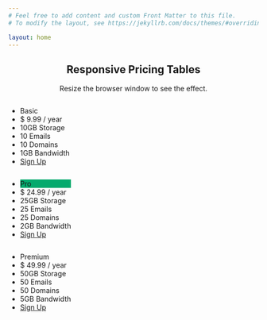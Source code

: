 ```yaml
---
# Feel free to add content and custom Front Matter to this file.
# To modify the layout, see https://jekyllrb.com/docs/themes/#overriding-theme-defaults

layout: home
---
```


<html>

<meta name="viewport" content="width=device-width, initial-scale=1.0">
<style>
#div1
* {
  box-sizing: border-box;
}

.columns {
  float:left ;
  width: 33.3%;
  padding: 8px;
}

.price {
  list-style-type: none;
  border: 1px solid #eee;
  margin: 0;
  padding: 0;
  -webkit-transition: 0.3s;
  transition: 0.3s;
}

.price:hover {
  box-shadow: 0 8px 12px 0 rgba(0,0,0,0.2)
}

.price .header {
  background-color: #111;
  color: white;
  font-size: 25px;
}

.price li {
  border-bottom: 1px solid #eee;
  padding: 20px;
  text-align: center;
}

.price .grey {
  background-color: #eee;
  font-size: 20px;
}

.button {
  background-color: #04AA6D;
  border: none;
  color: white;
  padding: 10px 25px;
  text-align: center;
  text-decoration: none;
  font-size: 18px;
}

@media only screen and (max-width: 600px) {
  .columns {
    width: 100%;
  }
}
</style>

<body>

<h2 style="text-align:center">Responsive Pricing Tables</h2>
<p style="text-align:center">Resize the browser window to see the effect.</p>

<div>
<div class="columns">
  <ul class="price">
    <li class="header">Basic</li>
    <li class="grey">$ 9.99 / year</li>
    <li>10GB Storage</li>
    <li>10 Emails</li>
    <li>10 Domains</li>
    <li>1GB Bandwidth</li>
    <li class="grey"><a href="#" class="button">Sign Up</a></li>
  </ul>
</div>
	</div>

<div>
<div class="columns">
  <ul class="price">
    <li class="header" style="background-color:#04AA6D">Pro</li>
    <li class="grey">$ 24.99 / year</li>
    <li>25GB Storage</li>
    <li>25 Emails</li>
    <li>25 Domains</li>
    <li>2GB Bandwidth</li>
    <li class="grey"><a href="#" class="button">Sign Up</a></li>
  </ul>
</div>
	</div>
	

<div>
<div class="columns">
  <ul class="price">
    <li class="header">Premium</li>
    <li class="grey">$ 49.99 / year</li>
    <li>50GB Storage</li>
    <li>50 Emails</li>
    <li>50 Domains</li>
    <li>5GB Bandwidth</li>
    <li class="grey"><a href="#" class="button">Sign Up</a></li>
  </ul>
</div>
	</div>


	




